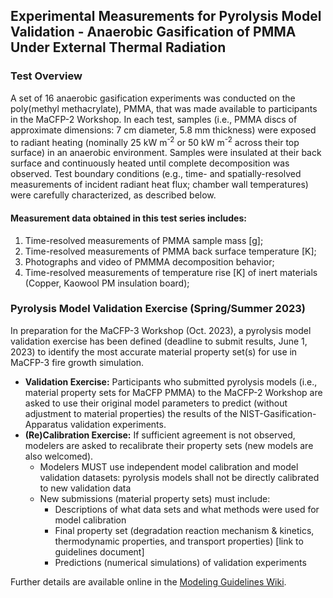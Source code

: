 ## Experimental Measurements for Pyrolysis Model Validation - Anaerobic Gasification of PMMA Under External Thermal Radiation


### Test Overview

A set of  16 anaerobic gasification experiments was conducted on the poly(methyl methacrylate), PMMA, that was made available to participants in the MaCFP-2 Workshop. In each test, samples (i.e., PMMA discs of approximate dimensions: 7 cm diameter, 5.8 mm thickness) were exposed to radiant heating (nominally 25 kW m<sup>-2</sup> or 50 kW m<sup>-2</sup> across their top surface) in an anaerobic environment. Samples were insulated at their back surface and continuously heated until complete decomposition was observed. Test boundary conditions (e.g., time- and spatially-resolved measurements of incident radiant heat flux; chamber wall temperatures) were carefully characterized, as described below.

#### Measurement data obtained in this test series includes:
1. Time-resolved measurements of PMMA sample mass [g];
2. Time-resolved measurements of PMMA back surface temperature [K];
3. Photographs and video of PMMMA decomposition behavior;
4. Time-resolved measurements of temperature rise [K] of inert materials (Copper, Kaowool PM insulation board);

### Pyrolysis Model Validation Exercise (Spring/Summer 2023)
In preparation for the MaCFP-3 Workshop (Oct. 2023), a pyrolysis model validation exercise has been defined (deadline to submit results, June 1, 2023) to identify the most accurate material property set(s) for use in MaCFP-3 fire growth simulation.

* **Validation Exercise:** Participants who submitted pyrolysis models (i.e., material property sets for MaCFP PMMA) to the MaCFP-2 Workshop are asked to use their original model parameters to predict (without adjustment to material properties) the results of the NIST-Gasification-Apparatus validation experiments.
* **(Re)Calibration Exercise:** If sufficient agreement is not observed, modelers are asked to recalibrate their property sets (new models are also welcomed). 
    *  Modelers MUST use independent model calibration and model validation datasets: pyrolysis models shall not be directly calibrated to new validation data
    * New submissions (material property sets) must include:
        * Descriptions of what data sets and what methods were used for model calibration
        * Final property set (degradation reaction mechanism & kinetics, thermodynamic properties, and transport properties) [link to guidelines document]
        * Predictions (numerical simulations) of validation experiments



Further details are available online in the [Modeling Guidelines Wiki](https://github.com/MaCFP/macfp-db/wiki/MaCFP-2023-Modeling-Guidelines#additional-guidelines-for-nist-gasification-apparatus).